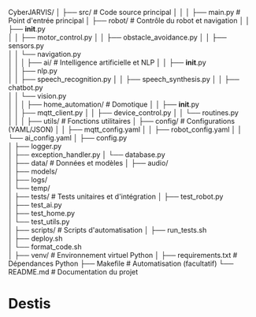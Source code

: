 CyberJARVIS/
│
├── src/                   # Code source principal
│   │
│   ├── main.py            # Point d'entrée principal
│   ├── robot/             # Contrôle du robot et navigation
│   │   ├── __init__.py    
│   │   ├── motor_control.py 
│   │   ├── obstacle_avoidance.py 
│   │   ├── sensors.py     
│   │   └── navigation.py  
│   │
│   ├── ai/                # Intelligence artificielle et NLP
│   │   ├── __init__.py    
│   │   ├── nlp.py         
│   │   ├── speech_recognition.py
│   │   ├── speech_synthesis.py 
│   │   ├── chatbot.py     
│   │   └── vision.py      
│   │
│   ├── home_automation/   # Domotique
│   │   ├── __init__.py    
│   │   ├── mqtt_client.py 
│   │   ├── device_control.py
│   │   └── routines.py    
│   │
│   ├── utils/             # Fonctions utilitaires
│       ├── config/        # Configurations (YAML/JSON)
│       │   ├── mqtt_config.yaml
│       │   ├── robot_config.yaml
│       │   └── ai_config.yaml
│       ├── config.py      
│       ├── logger.py      
│       ├── exception_handler.py
│       └── database.py    
│
├── data/                  # Données et modèles
│   ├── audio/             
│   ├── models/            
│   ├── logs/              
│   └── temp/              
│
├── tests/                 # Tests unitaires et d'intégration
│   ├── test_robot.py      
│   ├── test_ai.py         
│   ├── test_home.py       
│   └── test_utils.py      
│
├── scripts/               # Scripts d'automatisation
│   ├── run_tests.sh       
│   ├── deploy.sh          
│   └── format_code.sh     
│
├── venv/                  # Environnement virtuel Python
│
├── requirements.txt       # Dépendances Python
├── Makefile               # Automatisation (facultatif)
└── README.md              # Documentation du projet
# Destis

